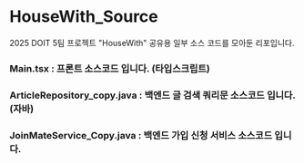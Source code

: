 # HouseWith_Source
2025 DOIT 5팀 프로젝트 "HouseWith" 공유용 일부 소스 코드를 모아둔 리포입니다.

### Main.tsx : 프론트 소스코드 입니다. (타입스크립트)
### ArticleRepository_copy.java : 백엔드 글 검색 쿼리문 소스코드 입니다. (자바)
### JoinMateService_Copy.java : 백엔드 가입 신청 서비스 소스코드 입니다.
